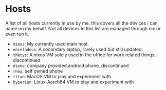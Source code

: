 Hosts
=====

A list of all hosts currently in use by me. this covers all the
devices i can name on my behalf. Not all devices in this list are
managed through nix or even run it.

* `mimas`: My currently used main host.
* `enceladeus`: A secondary laptop, rarely used but still updated.
* `thetys`: A nixos VM solely used in the office for work related things, discontinued
* `dione`: company provided android phone, discontinued
* `rhea`: self owned phone
* `titan`: MacOS VM to play and experiment with
* `hyperion`: Linux-Aarch64 VM to play and experiment with

